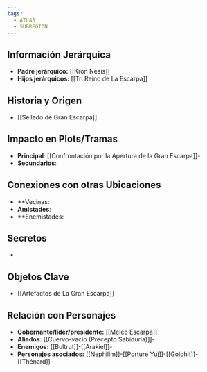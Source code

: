 ```yaml
---
tags:
  - ATLAS
  - SUBREGION
---
```

## Información Jerárquica
- **Padre jerárquico:** [[Kron Nesis]]
- **Hijos jerárquicos:** [[Tri Reino de La Escarpa]]

## Historia y Origen
- [[Sellado de Gran Escarpa]]

## Impacto en Plots/Tramas 
- **Principal**: [[Confrontación por la Apertura de la Gran Escarpa]]-
- **Secundarios**:

## Conexiones con otras Ubicaciones
- **Vecinas: 
- **Amistades**:
- **Enemistades:

## Secretos 
- 

## Objetos Clave
- [[Artefactos de La Gran Escarpa]]

## Relación con Personajes 
- **Gobernante/líder/presidente:** [[Meleo Escarpa]]
- **Aliados:** [[Cuervo-vacío (Precepto Sabiduría)]]-
- **Enemigos:** [[Bultrut]]-[[Arakiel]]-
- **Personajes asociados:** [[Nephilim]]-[[Porture Yuj]]-[[Goldhit]]-[[Thénard]]-
